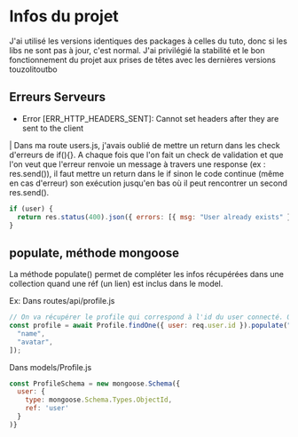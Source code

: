 # Infos du projet

J'ai utilisé les versions identiques des packages à celles du tuto, donc si les libs ne sont pas à jour, c'est normal. J'ai privilégié la stabilité et le bon fonctionnement du projet aux prises de têtes avec les dernières versions touzolitoutbo

## Erreurs Serveurs

- Error [ERR_HTTP_HEADERS_SENT]: Cannot set headers after they are sent to the client

| Dans ma route users.js, j'avais oublié de mettre un return dans les check d'erreurs de if(){}. A chaque fois que l'on fait un check de validation et que l'on veut que l'erreur renvoie un message à travers une response (ex : res.send()), il faut mettre un return dans le if sinon le code continue (même en cas d'erreur) son exécution jusqu'en bas où il peut rencontrer un second res.send().

```js
if (user) {
  return res.status(400).json({ errors: [{ msg: "User already exists" }] });
}
```

## populate, méthode mongoose

La méthode populate() permet de compléter les infos récupérées dans une collection quand une réf (un lien) est inclus dans le model.

Ex: Dans routes/api/profile.js

```js
// On va récupérer le profile qui correspond à l'id du user connecté. On populate (rajoute) les infos name et avatar venant du model "user". On peut populate parce que dans le modèle de Profile, on a inclus un lien vers le modèle cible (ici "user") (voir le modèle de Profile ligne 4)
const profile = await Profile.findOne({ user: req.user.id }).populate("user", [
  "name",
  "avatar",
]);
```

Dans models/Profile.js

```js
const ProfileSchema = new mongoose.Schema({
  user: {
    type: mongoose.Schema.Types.ObjectId,
    ref: 'user'
  }
)}
```
